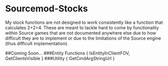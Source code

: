 # Sourcemod-Stocks

My stock functions are not designed to work consistently like a function that calculates 2+2=4.
These are meant to tackle hard to come by functionality within Source games that are not documented anywhere else due to how difficult they are to implement or due to the limitations of the Source engine (thus difficult implementation).

##Coming Soon...
###Entity Functions 
{
    IsEntityInClientFOV,
    GetClientsVisible
}
###Utility
{
    GetCmdArgStringUrl
}
